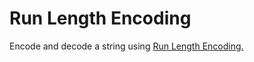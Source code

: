 # Run Length Encoding

Encode and decode a string using [Run Length Encoding.](https://en.wikipedia.org/wiki/Run-length_encoding)